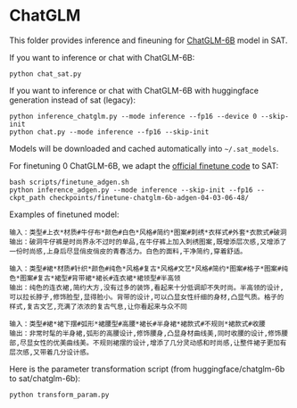 # ChatGLM

This folder provides inference and fineuning for [ChatGLM-6B](https://github.com/THUDM/ChatGLM-6B) model in SAT.

If you want to inference or chat with ChatGLM-6B:

```
python chat_sat.py
```

If you want to inference or chat with ChatGLM-6B with huggingface generation instead of sat (legacy):
```
python inference_chatglm.py --mode inference --fp16 --device 0 --skip-init
python chat.py --mode inference --fp16 --skip-init
```

Models will be downloaded and cached automatically into `~/.sat_models`.

For finetuning 0 ChatGLM-6B, we adapt the [official finetune code](https://github.com/THUDM/ChatGLM-6B/tree/main/ptuning) to SAT:

```
bash scripts/finetune_adgen.sh
python inference_adgen.py --mode inference --skip-init --fp16 --ckpt_path checkpoints/finetune-chatglm-6b-adgen-04-03-06-48/
```

Examples of finetuned model:

```
输入：类型#上衣*材质#牛仔布*颜色#白色*风格#简约*图案#刺绣*衣样式#外套*衣款式#破洞
输出：破洞牛仔裤是时尚界永不过时的单品,在牛仔裤上加入刺绣图案,既增添层次感,又增添了一份时尚感,上身后尽显俏皮俏皮的青春活力。白色的面料,干净简约,穿着舒适。

输入：类型#裙*材质#针织*颜色#纯色*风格#复古*风格#文艺*风格#简约*图案#格子*图案#纯色*图案#复古*裙型#背带裙*裙长#连衣裙*裙领型#半高领
输出：纯色的连衣裙,简约大方,没有过多的装饰,看起来十分低调却不失时尚。半高领的设计,可以拉长脖子,修饰脸型,显得脸小。背带的设计,可以凸显女性纤细的身材,凸显气质。格子的样式,复古文艺,充满了浓浓的复古气息,让你看起来与众不同

输入：类型#裙*裙下摆#弧形*裙腰型#高腰*裙长#半身裙*裙款式#不规则*裙款式#收腰
输出：非常时髦的半身裙,弧形的高腰设计,修饰腰身,凸显身材曲线美,同时收腰的设计,修饰腰部,尽显女性的优美曲线美。不规则裙摆的设计,增添了几分灵动感和时尚感,让整件裙子更加有层次感,又带着几分设计感。
```

Here is the parameter transformation script (from huggingface/chatglm-6b to sat/chatglm-6b):

```
python transform_param.py
```